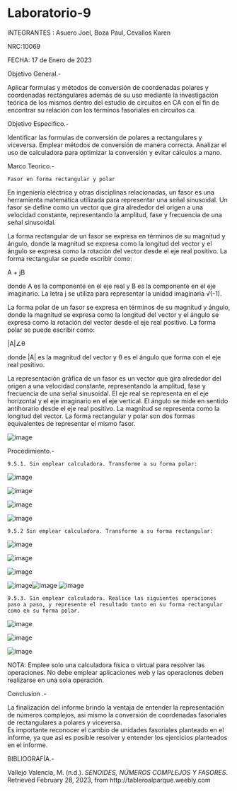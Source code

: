# Laboratorio-9
INTEGRANTES : Asuero Joel, Boza Paul, Cevallos Karen

NRC:10069

FECHA: 17 de Enero de 2023

Objetivo General.-

Aplicar formulas y métodos de conversión de coordenadas polares y coordenadas rectangulares además de su uso mediante la investigación teórica de los mismos dentro del estudio de circuitos en CA con el fin de encontrar su relación con los términos fasoriales en circuitos ca.

Objetivo Especifico.-

Identificar las formulas de conversión de polares a rectangulares y viceversa.
Emplear métodos de conversión de manera correcta. 
Analizar el uso de calculadora para optimizar la conversión y evitar cálculos a mano.

Marco Teorico.-

    Fasor en forma rectangular y polar

En ingeniería eléctrica y otras disciplinas relacionadas, un fasor es una herramienta matemática utilizada para representar una señal sinusoidal. Un fasor se define como un vector que gira alrededor del origen a una velocidad constante, representando la amplitud, fase y frecuencia de una señal sinusoidal.

La forma rectangular de un fasor se expresa en términos de su magnitud y ángulo, donde la magnitud se expresa como la longitud del vector y el ángulo se expresa como la rotación del vector desde el eje real positivo. La forma rectangular se puede escribir como:

A + jB

donde A es la componente en el eje real y B es la componente en el eje imaginario. La letra j se utiliza para representar la unidad imaginaria √(-1).

La forma polar de un fasor se expresa en términos de su magnitud y ángulo, donde la magnitud se expresa como la longitud del vector y el ángulo se expresa como la rotación del vector desde el eje real positivo. La forma polar se puede escribir como:

|A|∠θ

donde |A| es la magnitud del vector y θ es el ángulo que forma con el eje real positivo.

La representación gráfica de un fasor es un vector que gira alrededor del origen a una velocidad constante, representando la amplitud, fase y frecuencia de una señal sinusoidal. El eje real se representa en el eje horizontal y el eje imaginario en el eje vertical. El ángulo se mide en sentido antihorario desde el eje real positivo. La magnitud se representa como la longitud del vector. La forma rectangular y polar son dos formas equivalentes de representar el mismo fasor.

![image](https://user-images.githubusercontent.com/116833964/222331947-4f9c6c2a-4ba5-40e5-bc75-b560c7db966b.png)


Procedimiento.-
 
    9.5.1. Sin emplear calculadora. Transforme a su forma polar:
              
![image](https://user-images.githubusercontent.com/116833964/222489389-013e2040-0737-4d4b-a678-b02e4a793e67.png)

![image](https://user-images.githubusercontent.com/116833964/222489469-2ec7fe63-7ccc-417f-990f-bc01f3c73ac8.png)

![image](https://user-images.githubusercontent.com/116833964/222489534-c796d9fc-b079-40d4-b5ea-14ca387cff21.png)

![image](https://user-images.githubusercontent.com/116833964/222489583-c8a5208d-a09b-495c-b2e7-71dbcf524d8c.png)


    9.5.2 Sin emplear calculadora. Transforme a su forma rectangular:
          
          
![image](https://user-images.githubusercontent.com/116833964/222489641-c96de8b4-b864-4953-a873-16aa438e7952.png)

![image](https://user-images.githubusercontent.com/116833964/222489690-c42be339-5a74-4014-b53b-de89043b5af4.png)

![image](https://user-images.githubusercontent.com/116833964/222489737-48940608-4a23-4775-929b-349491bad72c.png)

![image](https://user-images.githubusercontent.com/116833964/222489788-4d1a84e4-fea1-4718-ab6f-68d9b642f903.png)![image](https://user-images.githubusercontent.com/116833964/222499850-0edc428d-0739-4d54-a971-01e0e24de194.png)
![image](https://user-images.githubusercontent.com/116833964/222499879-a8a2c8dd-8941-4045-a172-053af56f3a9c.png)



    9.5.3. Sin emplear calculadora. Realice las siguientes operaciones paso a paso, y represente el resultado tanto en su forma rectangular como en su forma polar.
         
![image](https://user-images.githubusercontent.com/116833964/222499912-e1ed8139-303c-415e-9d8d-8c0c63b3b8a0.png)

![image](https://user-images.githubusercontent.com/116833964/222499954-95322941-81d2-4390-9e22-cbab0cdec217.png)

![image](https://user-images.githubusercontent.com/116833964/222500013-cc51780e-9000-43a9-91a8-c51bc37efbb0.png)


NOTA: Emplee solo una calculadora física o virtual para resolver las operaciones. No
debe emplear aplicaciones web y las operaciones deben realizarse en una sola
operación.


Conclusion .-

La finalización del informe brindo la ventaja de entender la representación de números complejos, asi mismo la conversión de coordenadas fasoriales de rectangulares a polares y viceversa.  
Es importante reconocer el cambio de unidades fasoriales planteado en el informe, ya que asi es posible resolver y entender los ejercicios planteados en el informe.

BIBLIOGRAFÍA.-

<div class="csl-entry">Vallejo Valencia, M. (n.d.). <i>SENOIDES, NÚMEROS COMPLEJOS Y FASORES</i>. Retrieved February 28, 2023, from http://tableroalparque.weebly.com</div>
